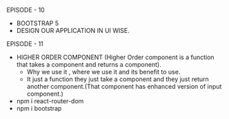 EPISODE - 10 
- BOOTSTRAP 5
- DESIGN OUR APPLICATION IN UI WISE.

EPISODE - 11
- HIGHER ORDER COMPONENT
  (Higher Order component is a function that takes a component and returns a component).
  - Why we use it , where we use it and its benefit to use.
  - It just a function they just take a component and they just return another component.(That component has enhanced version of input component.)
- npm i react-router-dom
- npm i bootstrap
  